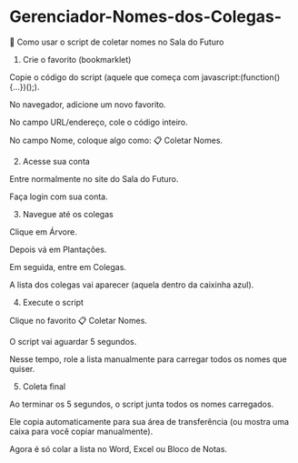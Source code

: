 # Gerenciador-Nomes-dos-Colegas-
📝 Como usar o script de coletar nomes no Sala do Futuro

1. Crie o favorito (bookmarklet)

Copie o código do script (aquele que começa com javascript:(function(){...})();).

No navegador, adicione um novo favorito.

No campo URL/endereço, cole o código inteiro.

No campo Nome, coloque algo como:
📋 Coletar Nomes.



2. Acesse sua conta

Entre normalmente no site do Sala do Futuro.

Faça login com sua conta.



3. Navegue até os colegas

Clique em Árvore.

Depois vá em Plantações.

Em seguida, entre em Colegas.

A lista dos colegas vai aparecer (aquela dentro da caixinha azul).



4. Execute o script

Clique no favorito 📋 Coletar Nomes.

O script vai aguardar 5 segundos.

Nesse tempo, role a lista manualmente para carregar todos os nomes que quiser.



5. Coleta final

Ao terminar os 5 segundos, o script junta todos os nomes carregados.

Ele copia automaticamente para sua área de transferência (ou mostra uma caixa para você copiar manualmente).

Agora é só colar a lista no Word, Excel ou Bloco de Notas.

